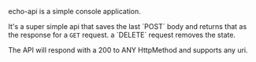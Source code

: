 echo-api is a simple console application.

It's a super simple api that saves the last ´POST´ body and returns that as the response for a `GET` request.
a ´DELETE´ request removes the state.

The API will respond with a 200 to ANY HttpMethod and supports any uri.
